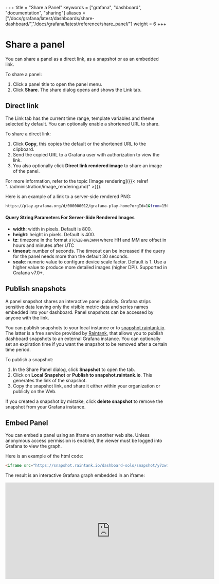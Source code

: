 +++
title = "Share a Panel"
keywords = ["grafana", "dashboard", "documentation", "sharing"]
aliases = ["/docs/grafana/latest/dashboards/share-dashboard/","/docs/grafana/latest/reference/share_panel/"]
weight = 6
+++

# Share a panel

You can share a panel as a direct link, as a snapshot or as an embedded link. 

To share a panel:

1. Click a panel title to open the panel menu.
2. Click **Share**. The share dialog opens and shows the Link tab.

## Direct link

The Link tab has the current time range, template variables and theme selected by default. You can optionally enable a shortened URL to share.

To share a direct link:

1. Click **Copy**, this copies the default or the shortened URL to the clipboard.
1. Send the copied URL to a Grafana user with authorization to view the link.
1. You also optionally click **Direct link rendered image** to share an image of the panel.

For more information, refer to the topic [Image rendering]({{< relref "../administration/image_rendering.md)" >}}).

Here is an example of a link to a server-side rendered PNG:

```bash
https://play.grafana.org/d/000000012/grafana-play-home?orgId=1&from=1568719680173&to=1568726880174&panelId=4&fullscreen
```
#### Query String Parameters For Server-Side Rendered Images

- **width**: width in pixels. Default is 800.
- **height**: height in pixels. Default is 400.
- **tz**: timezone in the format `UTC%2BHH%3AMM` where HH and MM are offset in hours and minutes after UTC
- **timeout**: number of seconds. The timeout can be increased if the query for the panel needs more than the default 30 seconds.
- **scale**: numeric value to configure device scale factor. Default is 1. Use a higher value to produce more detailed images (higher DPI). Supported in Grafana v7.0+.

## Publish snapshots

A panel snapshot shares an interactive panel publicly. Grafana strips sensitive data leaving only the visible metric data and series names embedded into your dashboard. Panel snapshots can be accessed by anyone with the link.

You can publish snapshots to your local instance or to [snapshot.raintank.io](http://snapshot.raintank.io). The latter is a free service provided by [Raintank](http://raintank.io), that allows you to publish dashboard snapshots to an external Grafana instance. You can optionally set an expiration time if you want the snapshot to be removed after a certain time period.

To publish a snapshot:

1. In the Share Panel dialog, click **Snapshot** to open the tab.
1. Click on **Local Snapshot** or **Publish to snapshot.raintank.io**. This generates the link of the snapshot.
1. Copy the snapshot link, and share it either within your organization or publicly on the Web.
   
If you created a snapshot by mistake, click **delete snapshot** to remove the snapshot from your Grafana instance.
## Embed Panel

You can embed a panel using an iframe on another web site. Unless anonymous access permission is enabled, the viewer must be logged into Grafana to view the graph.

Here is an example of the html code:

```html
<iframe src="https://snapshot.raintank.io/dashboard-solo/snapshot/y7zwi2bZ7FcoTlB93WN7yWO4aMiz3pZb?from=1493369923321&to=1493377123321&panelId=4" width="650" height="300" frameborder="0"></iframe>
```

The result is an interactive Grafana graph embedded in an iframe:

<iframe src="https://snapshot.raintank.io/dashboard-solo/snapshot/y7zwi2bZ7FcoTlB93WN7yWO4aMiz3pZb?from=1493369923321&to=1493377123321&panelId=4" width="650" height="300" frameborder="0"></iframe>
